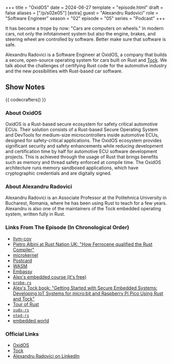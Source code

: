 +++
title = "OxidOS"
date = 2024-06-27
template = "episode.html"
draft = false
aliases = ["/p/s02e05"]
[extra]
guest = "Alexandru Radovici"
role = "Software Engineer"
season = "02"
episode = "05"
series = "Podcast"
+++

<div><script id="letscast-player-18346472" src="https://letscast.fm/podcasts/rust-in-production-82281512/episodes/rust-in-production-ep-12-oxidos-alexandru-radovici/player.js?size=s"></script></div>

It has become a trope by now: "Cars are computers on wheels." In modern cars, not only the infotainment system but also the engine, brakes, and steering wheel are controlled by software. Better make sure that software is safe.

Alexandru Radovici is a Software Engineer at OxidOS, a company that builds a secure, open-source operating system for cars built on Rust and [Tock](https://tockos.org/).
We talk about the challenges of certifying Rust code for the automotive industry and the new possibilities with Rust-based car software.

<!-- more -->

## Show Notes

{{ codecrafters() }}

### About OxidOS

OxidOS is a Rust-based secure ecosystem for safety critical automotive ECUs. Their solution consists of a Rust-based Secure Operating System and DevTools for medium-size microcontrollers inside automotive ECUs, designed for safety-critical applications. The OxidOS ecosystem provides significant security and safety enhancements while reducing development and certification time by half for automotive ECU software development projects. This is achieved through the usage of Rust that brings benefits such as memory and thread safety enforced at compile time. The OxidOS architecture runs memory sandboxed applications, which have cryptographic credentials and are digitally signed.

### About Alexandru Radovici

Alexandru Radovici is an Associate Professor at the Politehnica University in Bucharest, Romania, where he has been using Rust to teach for a few years. Alexandru is also one of the maintainers of the Tock embedded operating system, written fully in Rust.

### Links From The Episode (In Chronological Order)

- [llvm-cov](https://llvm.org/docs/CommandGuide/llvm-cov.html)
- [Pietro Albini at Rust Nation UK: "How Ferrocene qualified the Rust Compiler"](https://youtu.be/_ITnWoPvMKA)
- [microkernel](https://en.wikipedia.org/wiki/Microkernel)
- [Postcard](https://github.com/jamesmunns/postcard)
- [WASM](https://webassembly.org/)
- [Embassy](https://embassy.dev/)
- [Alex's embedded course (it's free)](https://ocw.cs.pub.ro/courses/iot/courses/01)
- [`probe-rs`](https://probe.rs/)
- [Alex's Tock book: "Getting Started with Secure Embedded Systems: Developing IoT Systems for micro:bit and Raspberry Pi Pico Using Rust and Tock"](https://www.amazon.com/Getting-Started-Secure-Embedded-Systems/dp/1484277880)
- [Tour of Rust](https://tourofrust.com/)
- [`sudo-rs`](https://www.memorysafety.org/initiative/sudo-su/)
- [`ntpd-rs`](https://www.memorysafety.org/initiative/ntp/)
- [embedded world](https://www.embedded-world.de/en)

### Official Links

- [OxidOS](https://oxidos.io/)
- [Tock](https://tockos.org/)
- [Alexandru Radovici on LinkedIn](https://www.linkedin.com/in/alexandruradovici/)
